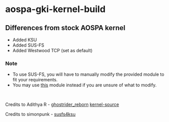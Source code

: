 # aospa-gki-kernel-build
## Differences from stock AOSPA kernel
- Added KSU
- Added SUS-FS
- Added Westwood TCP (set as default)

### Note
- To use SUS-FS, you will have to manually modify the provided module to fit your requirements.
- You may use [this](https://github.com/sidex15/ksu_module_susfs) module instead if you are unsure of what to modify.

<p>&nbsp;</p>

Credits to Adithya R - [ghostrider_reborn](https://github.com/ghostrider-reborn)
[kernel-source](https://github.com/pa-gr/android_kernel_xiaomi_sm8450)

Credits to simonpunk - [susfs4ksu](https://gitlab.com/simonpunk/susfs4ksu)
